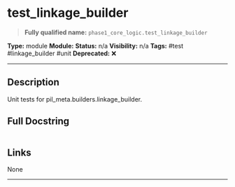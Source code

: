 # test_linkage_builder
> **Fully qualified name:** `phase1_core_logic.test_linkage_builder`

**Type:** module
**Module:** 
**Status:** n/a
**Visibility:** n/a
**Tags:** #test #linkage_builder #unit
**Deprecated:** ❌

---

## Description
Unit tests for pil_meta.builders.linkage_builder.

## Full Docstring
```

```

## Links
None

---
